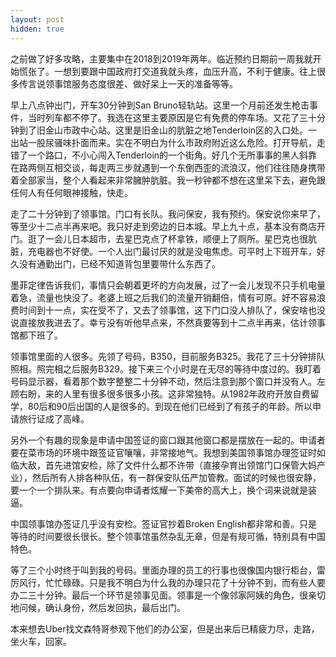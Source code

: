 ```yaml
---
layout: post
hidden: true
---
```


之前做了好多攻略，主要集中在2018到2019年两年。临近预约日期前一周我就开始慌张了。一想到要跟中国政府打交道我就头疼，血压升高，不利于健康。往上很多传言说领事馆服务态度很差、做好呆上一天的准备等等。

早上八点钟出门，开车30分钟到San Bruno轻轨站。这里一个月前还发生枪击事件，当时列车都不停了。我选在这里主要原因是它有免费的停车场。又花了三十分钟到了旧金山市政中心站。这里是旧金山的肮脏之地Tenderloin区的入口处。一出站一股尿骚味扑面而来。实在不明白为什么市政府附近这么危险。打开导航，走错了一个路口，不小心闯入Tenderloin的一个街角。好几个无所事事的黑人斜靠在路两侧互相交谈，每走两三步就遇到一个东倒西歪的流浪汉，他们往往随身携带着全部家当，整个人看起来非常臃肿肮脏。我一秒钟都不想在这里呆下去，避免跟任何人有任何眼神接触，快走。

走了二十分钟到了领事馆。门口有长队。我问保安，我有预约。保安说你来早了，等至少十二点半再来吧。我只好走到旁边的日本城。早上九十点，基本没有商店开门。逛了一会儿日本超市，去星巴克点了杯拿铁，顺便上了厕所。星巴克也很肮脏，充电器也不好使。一个人出门最讨厌的就是没电焦虑。可平时上下班开车，好久没有通勤出门，已经不知道背包里要带什么东西了。

墨菲定律告诉我们，事情只会朝着更坏的方向发展，过了一会儿发现不只手机电量着急，流量也快没了。老婆上班之后我们的流量开销翻倍，情有可原。好不容易浪费时间到十一点，实在受不了，又去了领事馆，这下门口没人排队了，保安啥也没说直接放我进去了。幸亏没有听他早点来，不然真要等到十二点半再来，估计领事馆都下班了。

领事馆里面的人很多。先领了号码，B350，目前服务B325。我花了三十分钟排队照相。照完相之后服务B329。接下来三个小时是在无尽的等待中度过的。我盯着号码显示器，看着那个数字整整二十分钟不动，然后注意到那个窗口并没有人。左顾右盼，来的人里有很多很多很多小孩。这非常独特。从1982年政府开放自费留学，80后和90后出国的人是很多的。到现在他们已经到了有孩子的年龄。所以申请旅行证成了高峰。

另外一个有趣的现象是申请中国签证的窗口跟其他窗口都是摆放在一起的。申请者要在菜市场的环境中跟签证官嚷嚷，非常接地气。我想到美国领事馆办理签证时如临大敌，首先进馆安检，除了文件什么都不许带（直接孕育出领馆门口保管大妈产业），然后所有人排各种队伍，有一群保安队伍严加管教。面试的时候也很安静，要一个一个排队来。有点要向申请者炫耀一下美帝的高大上，换个词来说就是装逼。

中国领事馆办签证几乎没有安检。签证官抄着Broken English都非常和善。只是等待的时间要很长很长。整个领事馆虽然杂乱无章，但是有规可循，特别具有中国特色。

等了三个小时终于叫到我的号码。里面办理的员工的行事也很像国内银行柜台，雷厉风行，忙忙碌碌。只是我不明白为什么我的办理只花了十分钟不到，而有些人要办二三十分钟。最后一个环节是领事见面。领事是一个像邻家阿姨的角色，很亲切地问候，确认身份，然后发回执，最后出门。

本来想去Uber找文森特哥参观下他们的办公室，但是出来后已精疲力尽，走路，坐火车，回家。